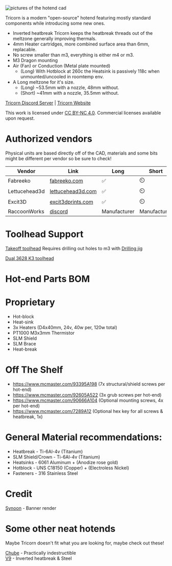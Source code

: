 ![pictures of the hotend cad](https://tricornhotend.com/Tricornbanner.png)

Tricorn is a modern "open-source" hotend featuring mostly standard components while introducing some new ones.
- Inverted heatbreak Tricorn keeps the heatbreak threads out of the meltzone generally improving thermals.
- 4mm Heater cartridges, more combined surface area than 6mm, replacable.
- No screw smaller than m3, everything is either m4 or m3.
- M3 Dragon mounting
- Air (Fan) or Conduction (Metal plate mounted)
   - (Long) With Hotblock at 260c the Heatsink is passively 118c when unmounted/uncooled in roomtemp env.
- A Long meltzone for it's size.
  - (Long) ~53.5mm with a nozzle, 48mm without.
  - (Short) ~41mm with a nozzle, 35.5mm without.

[Tricorn Discord Server](https://discord.gg/vBZVGa6SZy) | [Tricorn Website](https://tricornhotend.com)

This work is licensed under [CC BY-NC 4.0](https://creativecommons.org/licenses/by-nc/4.0/). Commercial licenses available upon request.

# Authorized vendors
Physical units are based directly off of the CAD, materials and some bits might be different per vendor so be sure to check!

| Vendor | Link | Long | Short |
|---|---|---|---|
| Fabreeko | [fabreeko.com](https://www.fabreeko.com/products/tricorn-high-flow-open-source-hotend) | ✅ | ⏲️ |
| Lettucehead3d | [lettucehead3d.com](https://lettucehead3d.com/product/tricorn-hotend-long-assembled-bn-thermal-paste/) | ✅ | ⏲️ |
| Excit3D | [excit3dprints.com](https://excit3dprints.com/tricorn-high-flow-hotend-long-assembled-heaters-not-installed-but-included) | ✅ | ⏲️ |
| RaccoonWorks | [discord](https://discord.gg/3N8Wkf6s2Z) | Manufacturer | Manufacturer |

# Toolhead Support
[Takeoff toolhead](https://github.com/Kizime123/Takeoff-Toolhead/tree/main) Requires drilling out holes to m3 with [Drilling jig]()

[Dual 3628 K3 toolhead](https://github.com/stackingdeezlayers/Annex-K3-SLM-Toolhead)


# Hot-end Parts BOM

# Proprietary
- Hot-block
- Heat-sink
- 3x Heaters (D4x40mm, 24v, 40w per, 120w total)
- PT1000 M3x3mm Thermistor
- SLM Shield
- SLM Brace
- Heat-break

# Off The Shelf
- https://www.mcmaster.com/93395A198 (7x structural/shield screws per hot-end)
- https://www.mcmaster.com/92605A522 (3x grub screws per hot-end)
- https://www.mcmaster.com/90666A104 (Optional mounting screws, 4x per hot-end)
- https://www.mcmaster.com/7289A12 (Optional hex key for all screws & heatbreak, 1x)

# General Material recommendations:
- Heatbreak - Ti-6Al-4v (Titanium)
- SLM Shield/Crown - Ti-6Al-4v (Titanium)
- Heatsinks - 6061 Aluminum + (Anodize rose gold)
- Hotblock - UNS C18150 (Copper) + (Electroless Nickel)
- Fasteners - 316 Stainless Steel

# Credit
[Synoon](https://synoon.portfoliobox.net/) - Banner render

# Some other neat hotends
Maybe Tricorn doesn't fit what you are looking for, maybe check out these!  
  
[Chube](https://chubehotend.com/) - Practically indestructible  
[V9](https://www.v9hotend.com/) - Inverted heatbreak & Steel
